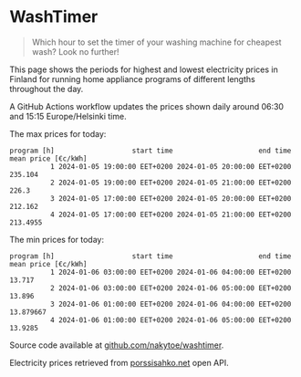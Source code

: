
# WashTimer

> Which hour to set the timer of your washing machine for cheapest wash? Look no further!

This page shows the periods for highest and lowest electricity prices in Finland 
for running home appliance programs of different lengths throughout the day. 

A GitHub Actions workflow updates the prices shown daily around 06:30 and 15:15 Europe/Helsinki time.

The max prices for today:

	program [h]                   start time                     end time mean price [€c/kWh]
	          1 2024-01-05 19:00:00 EET+0200 2024-01-05 20:00:00 EET+0200             235.104
	          2 2024-01-05 19:00:00 EET+0200 2024-01-05 21:00:00 EET+0200               226.3
	          3 2024-01-05 17:00:00 EET+0200 2024-01-05 20:00:00 EET+0200             212.162
	          4 2024-01-05 17:00:00 EET+0200 2024-01-05 21:00:00 EET+0200            213.4955

The min prices for today:

	program [h]                   start time                     end time mean price [€c/kWh]
	          1 2024-01-06 03:00:00 EET+0200 2024-01-06 04:00:00 EET+0200              13.717
	          2 2024-01-06 03:00:00 EET+0200 2024-01-06 05:00:00 EET+0200              13.896
	          3 2024-01-06 01:00:00 EET+0200 2024-01-06 04:00:00 EET+0200           13.879667
	          4 2024-01-06 01:00:00 EET+0200 2024-01-06 05:00:00 EET+0200             13.9285


Source code available at [github.com/nakytoe/washtimer](https://github.com/nakytoe/washtimer).

Electricity prices retrieved from [porssisahko.net](https://porssisahko.net/api) open API.
